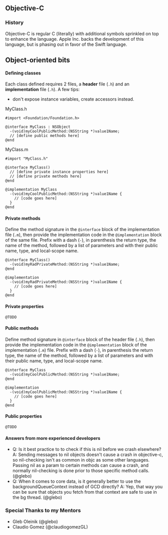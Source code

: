 ## Objective-C

### History
Objective-C is regular C (literally) with additional symbols sprinkled on top to enhance the language. Apple Inc. backs the development of this language, but is phasing out in favor of the Swift language.

## Object-oriented bits
#### Defining classes
Each class defined requires 2 files, a **header** file (`.h`) and an **implementation** file (`.h`).
A few tips:
* don't expose instance variables, create accessors instead.

MyClass.h
```
#import <Foundation/Foundation.h>

@interface MyClass : NSObject
  -(void)myCoolPublicMethod:(NSString *)value1Name;
  // [define public methods here]
@end
```

MyClass.m
```
#import "MyClass.h"

@interface MyClass()
  // [define private instance properties here]
  // [define private methods here]
@end

@implementation MyClass
  -(void)myCoolPublicMethod:(NSString *)value1Name {
    // [code goes here]
  }
@end
```

#### Private methods
Define the method signature in the `@interface` block of the implementation file (`.m`), then provide the implementation code in the `@implementation` block of the same file. Prefix with a dash (`-`), in parenthesis the return type, the name of the method, followed by a list of parameters and with their public name, type, and local-scope name.
```
@interface MyClass()
  -(void)myRadPrivateMethod:(NSString *)value1Name;
@end

@implementation
  -(void)myRadPrivateMethod:(NSString *)value1Name {
    // [code goes here]
  }
@end
```

#### Private properties
`@TODO`

#### Public methods
Define method signature in `@interface` block of the header file (`.h`), then provide the implementation code in the `@implementation` block of the implementation (`.m`) file. Prefix with a dash (`-`), in parenthesis the return type, the name of the method, followed by a list of parameters and with their public name, type, and local-scope name.
```
@interface MyClass
  -(void)myCoolPublicMethod:(NSString *)value1Name;
@end
```

```
@implementation
  -(void)myCoolPublicMethod:(NSString *)value1Name {
    // [code goes here]
  }
@end
```

#### Public properties
`@TODO`

#### Answers from more experienced developers

* Q: Is it best practice to to check if this is nil before we crash elsewhere?
A: Sending messages to nil objects doesn't cause a crash in objective-c, so nil-checking isn't as common in objc as some other languages. Passing nil as a param to certain methods can cause a crash, and normally nil-checking is done prior to those specific method calls. (@glebo)
* Q: When it comes to core data, is it generally better to use the backgroundQueueContext instead of GCD directly?
A: Yep, that way you can be sure that objects you fetch from that context are safe to use in the bg thread. (@glebo)

### Special Thanks to my Mentors
* Gleb Oleinik (@glebo)
* Claudio Gomez (@claudiogomezGL)

